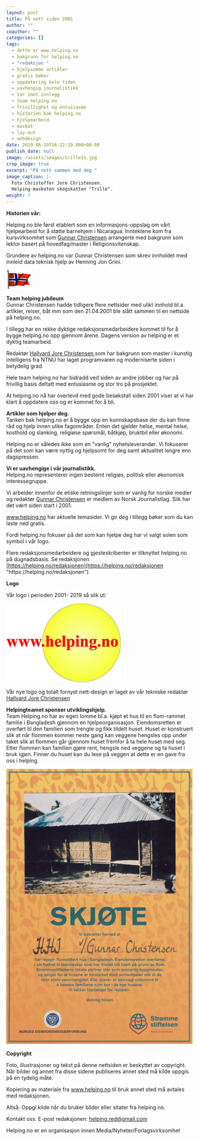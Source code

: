 ```yaml
---
layout: post
title: På nett siden 2001
author: ""
coauthor: ""
categories: []
tags:
  - dette er www.helping.no
  - bakgrunn for helping.no
  - "redaksjon "
  - hjelpsomme artikler
  - gratis bøker
  - oppdatering hele tiden
  - uavhengig journalistikk
  - tar imot innlegg
  - team helping.no
  - frivillighet og entusiasme
  - historien bak helping.no
  - hjelpearbeid
  - maskot
  - lay-out
  - webdesign
date: 2019-06-19T16:22:19.000+00:00
publish_date: null
image: /assets/images/trille11.jpg
crop_image: true
excerpt: "På nett sammen med deg "
image_caption: |-
  Foto Christoffer Jore Christensen. 
  Helping-maskoten skogskatten "Trille".
weight: 7
---
```

**Historien vår:**

Helping.no ble først etablert som en informasjons-oppslag om vårt hjelpearbeid for å støtte barnehjem i Nicaragua. Inntektene kom fra kursvirksomhet som [Gunnar Christensen](https://helping.no/author/gunnar-christensen "https\://helping.no/author/gunnar-christensen") arrangerte med bakgrunn som lektor basert på hovedfag/master i Religionsvitenskap.

Grundere av helping.no var Gunnar Christensen som skrev innholdet med innleid data teknisk hjelp av Henning Jon Grini. [](https://www.inspirasjonogideer.no/ "https\://www.inspirasjonogideer.no/")

![](/assets/images/flaggno-1.gif)

**Team helping jubileum**\
Gunnar Christensen hadde tidligere flere nettsider med ulikt innhold bl.a. artikler, reiser, båt mm som den 21.04.2001 ble slått sammen til en nettside på helping.no.

I tillegg har en rekke dyktige redaksjonsmedarbeidere kommet til for å bygge helping.no opp gjennom årene. Dagens version av helping er et dyktig teamarbeid.

Redaktør [Hallvard Jore Christensen ](https://helping.no/author/hallvard-j-christensen "https\://helping.no/author/hallvard-j-christensen")som har bakgrunn som master i kunstig intelligens fra NTNU har laget programvaren og moderniserte siden i betydelig grad.

Hele team helping.no har bidradd ved siden av andre jobber og har på frivillig basis deltatt med entusiasme og stor tro på prosjektet.

At helping.no nå har overlevd med gode besøkstall siden 2001 viser at vi har klart å oppdatere oss og er kommet for å bli.

**Artikler som hjelper deg.**\
Tanken bak helping.no er å bygge opp en kunnskapsbase der du kan finne råd og hjelp innen ulike fagområder. Enten det gjelder helse, mental helse, kosthold og slanking, religiøse spørsmål, båtkjøp, bruktbil eller økonomi.

Helping.no er således ikke som en "vanlig" nyhetsleverandør. Vi fokuserer på det som kan være nyttig og hjelpsomt for deg samt aktualitet lengre enn dagspressen.

**Vi er uavhengige i vår journalistikk.**\
Helping.no representerer ingen bestemt religiøs, politisk eller økonomisk interessegruppe.

Vi arbeider innenfor de etiske retningslinjer som er vanlig for norske medier og redaktør [Gunnar Christensen](https://helping.no/author/gunnar-christensen "https\://helping.no/author/gunnar-christensen") er medlem av Norsk Journalistlag. Slik har det vært siden start i 2001.

www.helping.no har aktuelle temasider. Vi gir deg i tillegg bøker som du kan laste ned gratis.

Fordi helping.no fokuser på det som kan hjelpe deg har vi valgt solen som symbol i vår logo.

Flere redaksjonsmedarbeidere og gjesteskribenter er tilknyttet helping.no på dugnadsbasis. Se redaksjonen\
[https://helping.no/redaksjonen](https://helping.no/redaksjonen "https\://helping.no/redaksjonen")

**Logo**

Vår logo i perioden 2001- 2019 så slik ut:

![](/assets/images/helping-2.jpg)

Vår nye logo og totalt fornyet nett-design er laget av vår tekniske redaktør\
[Hallvard Jore Christensen](https://helping.no/author/hallvard-j-christensen "https\://helping.no/author/hallvard-j-christensen")

**Helpingteamet sponser utviklingshjelp.**\
Team Helping.no har av egen lomme bl.a. kjøpt et hus til en flom-rammet familie i Bangladesh gjennom en hjelpeorganisasjon. Eiendomsretten er overført til den familien som trengte og fikk tildelt huset. Huset er konstruert slik at når flommen kommer neste gang kan veggene hengsles opp under taket slik at flommen går gjennom huset fremfor å ta hele huset med seg. Etter flommen kan familien gjøre rent, hengsle ned veggene og ta huset i bruk igjen. Finner du huset kan du lese på veggen at dette er en gave fra oss i helping.

![](/assets/images/skjote.jpg)

**Copyright**

Foto, illustrasjoner og tekst på denne nettsiden er beskyttet av copyright. Når bilder og annet fra disse sidene publiseres annet sted må kilde oppgis på en tydelig måte.

Kopiering av materiale fra www.helping.no til bruk annet sted må avtales med redaksjonen.

Altså: Oppgi kilde når du bruker bilder eller sitater fra helping.no.

Kontakt oss: E-post redaksjonen: [helping.red@gmail.com](<>)

Helping.no er en organisasjon innen Media/Nyheter/Forlagsvirksomhet